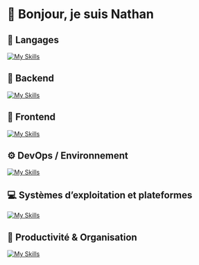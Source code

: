 # 👋 Bonjour, je suis Nathan

## 💬 Langages
[![My Skills](https://skillicons.dev/icons?i=html,css,php,py,js,ts,cs)](https://skillicons.dev)

## 🧠 Backend
[![My Skills](https://skillicons.dev/icons?i=express,nodejs,discordjs,mysql,wordpress,dotnet)](https://skillicons.dev)

## 🎨 Frontend
[![My Skills](https://skillicons.dev/icons?i=vue,wordpress,figma)](https://skillicons.dev)

## ⚙️ DevOps / Environnement
[![My Skills](https://skillicons.dev/icons?i=git,github,docker,postman,vscode,visualstudio)](https://skillicons.dev)

## 💻 Systèmes d’exploitation et plateformes
[![My Skills](https://skillicons.dev/icons?i=linux,debian,mint,windows,raspberry)](https://skillicons.dev)

## 🧩 Productivité & Organisation
[![My Skills](https://skillicons.dev/icons?i=obsidian)](https://skillicons.dev)
